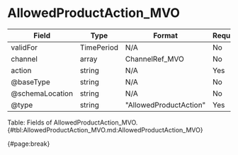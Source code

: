 <!--
    ATTENTION: This file was generated via gradle!
               Do NOT manually edit this file! Any such changes will be overwritten!
-->

# AllowedProductAction_MVO

| Field | Type | Format | Required |
| ------- | ------- | ------- | --- |
| validFor | TimePeriod | N/A | No |
| channel | array | ChannelRef_MVO | No |
| action | string | N/A | Yes |
| @baseType | string | N/A | No |
| @schemaLocation | string | N/A | No |
| @type | string | "AllowedProductAction" | Yes |

Table: Fields of AllowedProductAction_MVO. {#tbl:AllowedProductAction_MVO.md:AllowedProductAction_MVO}

{#page:break}
